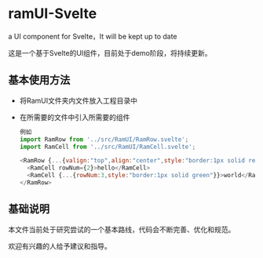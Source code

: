 # ramUI-Svelte

a UI component for Svelte，It will be kept up to date

这是一个基于Svelte的UI组件，目前处于demo阶段，将持续更新。

## 基本使用方法

- 将RamUI文件夹内文件放入工程目录中

- 在所需要的文件中引入所需要的组件

  ```javascript
  例如 
  import RamRow from '../src/RamUI/RamRow.svelte';
  import RamCell from '../src/RamUI/RamCell.svelte';
  ```

  ```javascript
  <RamRow {...{valign:"top",align:"center",style:"border:1px solid red;"}}>
  	<RamCell rowNum={2}>hello</RamCell>
  	<RamCell {...{rowNum:3,style:"border:1px solid green"}}>world</RamCell>
  </RamRow>
  ```
## 基础说明  

  本文件当前处于研究尝试的一个基本路线，代码会不断完善、优化和规范。

  欢迎有兴趣的人给予建议和指导。
  
